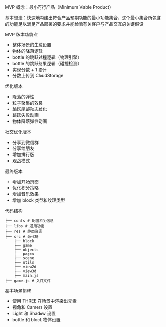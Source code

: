 MVP 概念：最小可行产品（Minimum Viable Product）

基本想法：快速地构建出符合产品预期功能的最小功能集合，这个最小集合所包含的功能足以满足产品部署的要求并能检验有关客户与产品交互的关键假设

MVP 版本功能点
* 整体场景的生成设置
* 物体的降落逻辑
* bottle 的跳跃过程逻辑（物理引擎）
* bottle 的跳跃结果逻辑（碰撞检测）
* 实现分数 + 1 累计
* 分数上传到 CloudStorage

优化版本
* 降落的弹性
* 粒子聚集的效果
* 跳跃尾部动态优化
* 跳跃失败动画
* 物体降落弹性动画

社交优化版本
* 分享到微信群
* 分享给朋友
* 增加排行版
* 观战模式

最终版本
* 增加开始页面
* 优化积分策略
* 增加音乐效果
* 增加 block 类型和纹理类型

代码结构
```shell
├── confs # 配置相关信息
├── libs # 通用功能
├── res # 静态资源
├── src # 源代码
    ├── block
    ├── game
    ├── objects
    ├── pages
    ├── scene
    ├── utils
    ├── view2d
    ├── view3d
    ├── main.js
├── game.js # 入口文件
```

基本场景搭建
* 使用 THREE 在场景中渲染出元素
* 视角和 Camera 设置
* Light 和 Shadow 设置
* bottle 和 block 物体设置